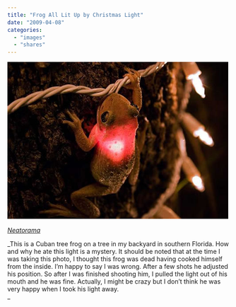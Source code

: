 ```yaml
---
title: "Frog All Lit Up by Christmas Light"
date: "2009-04-08"
categories: 
  - "images"
  - "shares"
---
```


![](images/4wnP83SaFm1fcvima2BPiP77o1_500.jpg)

_[Neatorama](http://www.neatorama.com/2009/04/04/ribbit-frog-all-lit-up-by-swallowed-christmas-light/)_

_This is a Cuban tree frog on a tree in my backyard in southern Florida. How and why he ate this light is a mystery. It should be noted that at the time I was taking this photo, I thought this frog was dead having cooked himself from the inside. I’m happy to say I was wrong. After a few shots he adjusted his position. So after I was finished shooting him, I pulled the light out of his mouth and he was fine. Actually, I might be crazy but I don’t think he was very happy when I took his light away.  
_
